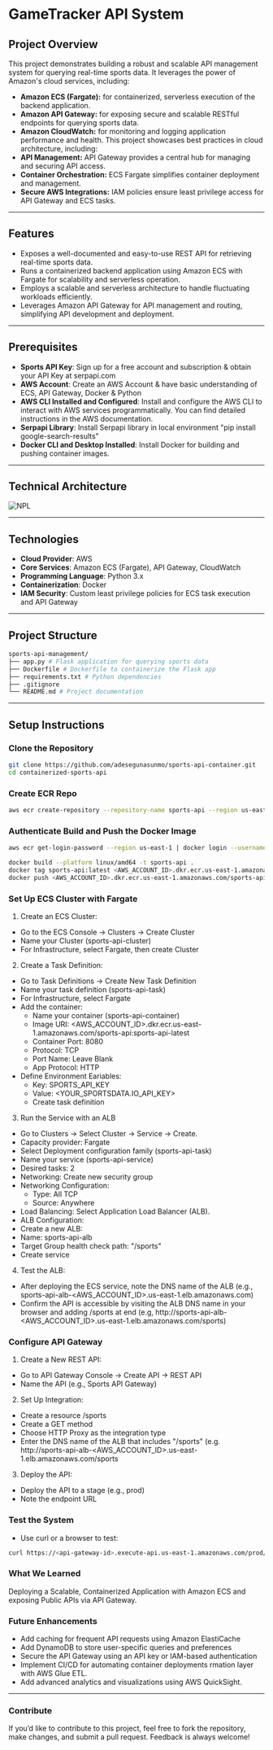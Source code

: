 # GameTracker API System 

## **Project Overview**
This project demonstrates building a robust and scalable API management system for querying real-time sports data. It leverages the power of Amazon's cloud services, including:
- **Amazon ECS (Fargate):** for containerized, serverless execution of the backend application.
- **Amazon API Gateway:** for exposing secure and scalable RESTful endpoints for querying sports data.
- **Amazon CloudWatch:** for monitoring and logging application performance and health.
This project showcases best practices in cloud architecture, including:
- **API Management:** API Gateway provides a central hub for managing and securing API access.
- **Container Orchestration:** ECS Fargate simplifies container deployment and management.
- **Secure AWS Integrations:** IAM policies ensure least privilege access for API Gateway and ECS tasks.
---

## **Features**
- Exposes a well-documented and easy-to-use REST API for retrieving real-time sports data.
- Runs a containerized backend application using Amazon ECS with Fargate for scalability and serverless operation.
- Employs a scalable and serverless architecture to handle fluctuating workloads efficiently.
- Leverages Amazon API Gateway for API management and routing, simplifying API development and deployment.
 
---

## **Prerequisites**
- **Sports API Key**: Sign up for a free account and subscription & obtain your API Key at serpapi.com
- **AWS Account**: Create an AWS Account & have basic understanding of ECS, API Gateway, Docker & Python
- **AWS CLI Installed and Configured**:  Install and configure the AWS CLI to interact with AWS services programmatically. You can find detailed instructions in the AWS documentation.
- **Serpapi Library**: Install Serpapi library in local environment "pip install google-search-results"
- **Docker CLI and Desktop Installed**: Install Docker for building and pushing container images.
---

## **Technical Architecture**

![NPL](https://github.com/user-attachments/assets/9bd1e078-4630-4e1b-b273-8d6935a10be9)




---

## **Technologies**
- **Cloud Provider**: AWS
- **Core Services**: Amazon ECS (Fargate), API Gateway, CloudWatch
- **Programming Language**: Python 3.x
- **Containerization**: Docker
- **IAM Security**: Custom least privilege policies for ECS task execution and API Gateway

---

## **Project Structure**

```bash
sports-api-management/
├── app.py # Flask application for querying sports data
├── Dockerfile # Dockerfile to containerize the Flask app
├── requirements.txt # Python dependencies
├── .gitignore
└── README.md # Project documentation
```

---

## **Setup Instructions**

### **Clone the Repository**
```bash
git clone https://github.com/adesegunasunmo/sports-api-container.git
cd containerized-sports-api
```
### **Create ECR Repo**
```bash
aws ecr create-repository --repository-name sports-api --region us-east-1
```

### **Authenticate Build and Push the Docker Image**
```bash
aws ecr get-login-password --region us-east-1 | docker login --username AWS --password-stdin <AWS_ACCOUNT_ID>.dkr.ecr.us-east-1.amazonaws.com

docker build --platform linux/amd64 -t sports-api .
docker tag sports-api:latest <AWS_ACCOUNT_ID>.dkr.ecr.us-east-1.amazonaws.com/sports-api:sports-api-latest
docker push <AWS_ACCOUNT_ID>.dkr.ecr.us-east-1.amazonaws.com/sports-api:sports-api-latest
```

### **Set Up ECS Cluster with Fargate**
1. Create an ECS Cluster:
- Go to the ECS Console → Clusters → Create Cluster
- Name your Cluster (sports-api-cluster)
- For Infrastructure, select Fargate, then create Cluster

2. Create a Task Definition:
- Go to Task Definitions → Create New Task Definition
- Name your task definition (sports-api-task)
- For Infrastructure, select Fargate
- Add the container:
  - Name your container (sports-api-container)
  - Image URI: <AWS_ACCOUNT_ID>.dkr.ecr.us-east-1.amazonaws.com/sports-api:sports-api-latest
  - Container Port: 8080
  - Protocol: TCP
  - Port Name: Leave Blank
  - App Protocol: HTTP
- Define Environment Eariables:
  - Key: SPORTS_API_KEY
  - Value: <YOUR_SPORTSDATA.IO_API_KEY>
  - Create task definition
3. Run the Service with an ALB
- Go to Clusters → Select Cluster → Service → Create.
- Capacity provider: Fargate
- Select Deployment configuration family (sports-api-task)
- Name your service (sports-api-service)
- Desired tasks: 2
- Networking: Create new security group
- Networking Configuration:
  - Type: All TCP
  - Source: Anywhere
- Load Balancing: Select Application Load Balancer (ALB).
- ALB Configuration:
 - Create a new ALB:
 - Name: sports-api-alb
 - Target Group health check path: "/sports"
 - Create service
4. Test the ALB:
- After deploying the ECS service, note the DNS name of the ALB (e.g., sports-api-alb-<AWS_ACCOUNT_ID>.us-east-1.elb.amazonaws.com)
- Confirm the API is accessible by visiting the ALB DNS name in your browser and adding /sports at end (e.g, http://sports-api-alb-<AWS_ACCOUNT_ID>.us-east-1.elb.amazonaws.com/sports)

### **Configure API Gateway**
1. Create a New REST API:
- Go to API Gateway Console → Create API → REST API
- Name the API (e.g., Sports API Gateway)

2. Set Up Integration:
- Create a resource /sports
- Create a GET method
- Choose HTTP Proxy as the integration type
- Enter the DNS name of the ALB that includes "/sports" (e.g. http://sports-api-alb-<AWS_ACCOUNT_ID>.us-east-1.elb.amazonaws.com/sports

3. Deploy the API:
- Deploy the API to a stage (e.g., prod)
- Note the endpoint URL

### **Test the System**
- Use curl or a browser to test:
```bash
curl https://<api-gateway-id>.execute-api.us-east-1.amazonaws.com/prod/sports
```

### **What We Learned**
Deploying a Scalable, Containerized Application with Amazon ECS and exposing Public APIs via API Gateway.

### **Future Enhancements**
- Add caching for frequent API requests using Amazon ElastiCache
- Add DynamoDB to store user-specific queries and preferences
- Secure the API Gateway using an API key or IAM-based authentication
- Implement CI/CD for automating container deployments
rmation layer with AWS Glue ETL.
- Add advanced analytics and visualizations using AWS QuickSight.

---

### Contribute
If you’d like to contribute to this project, feel free to fork the repository, make changes, and submit a pull request. Feedback is always welcome!
